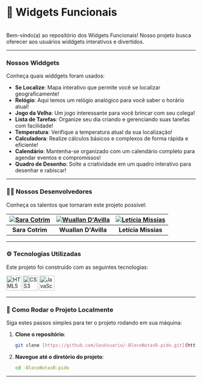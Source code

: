 # 🚀 Widgets Funcionais
<br>
Bem-vindo(a) ao repositório dos Widgets Funcionais! Nosso projeto busca oferecer aos usuários widdgets interativos e divertidos.

---

### Nossos Widdgets

Conheça quais widdgets foram usados:

* **Se Localize**: Mapa interativo que permite você se localizar geograficamente!
* **Relógio**: Aqui temos um relógio analógico para você saber o horário atual!
* **Jogo da Velha**: Um jogo interessante para você brincar com seu colega!
* **Lista de Tarefas**: Organize seu dia criando e gerenciando suas tarefas com facilidade!
* **Temperatura**: Verifique a temperatura atual da sua localização!
* **Calculadora**: Realize cálculos básicos e complexos de forma rápida e eficiente!
* **Calendário**: Mantenha-se organizado com um calendário completo para agendar eventos e compromissos!
* **Quadro de Desenho**: Solte a criatividade em um quadro interativo para desenhar e rabiscar!


---

### 👨‍💻 Nossos Desenvolvedores

Conheça os talentos que tornaram este projeto possível:

| [![Sara Cotrim](https://github.com/saraaa321.png?size=70)](https://github.com/saraaa123) | [![Wuallan D'Avilla](https://github.com/WuallanDAvilla.png?size=70)](https://github.com/WuallanDAvilla) | [![Letícia Missias](https://github.com/leticia1missias.png?size=70)](https://github.com/leticia1missias) |
| :--------------------------------------------------------------------------------------: | :-------------------------------------------------------------------------------------------------: | :--------------------------------------------------------------------------------------: |
| **Sara Cotrim** | **Wuallan D'Avilla** | **Letícia Missias** |

---

### ⚙️ Tecnologias Utilizadas

Este projeto foi construído com as seguintes tecnologias:

<img src="https://cdn.jsdelivr.net/gh/devicons/devicon@latest/icons/html5/html5-original.svg" alt="HTML5" title="HTML5" width="40px" />
<img src="https://cdn.jsdelivr.net/gh/devicons/devicon@latest/icons/css3/css3-original.svg" alt="CSS3" title="CSS3" width="40px" />
<img src="https://cdn.jsdelivr.net/gh/devicons/devicon@latest/icons/javascript/javascript-original.svg" alt="JavaScript" title="JavaScript" width="40px" />

---

### 🚀 Como Rodar o Projeto Localmente

Siga estes passos simples para ter o projeto rodando em sua máquina:

1.  **Clone o repositório**:
    ```bash
    git clone [https://github.com/SeuUsuario/-BlocoNotasR-pido.git](https://github.com/SeuUsuario/-BlocoNotasR-pido.git)
    ```

2.  **Navegue até o diretório do projeto**:
    ```bash
    cd -BlocoNotasR-pido
    ```

---

